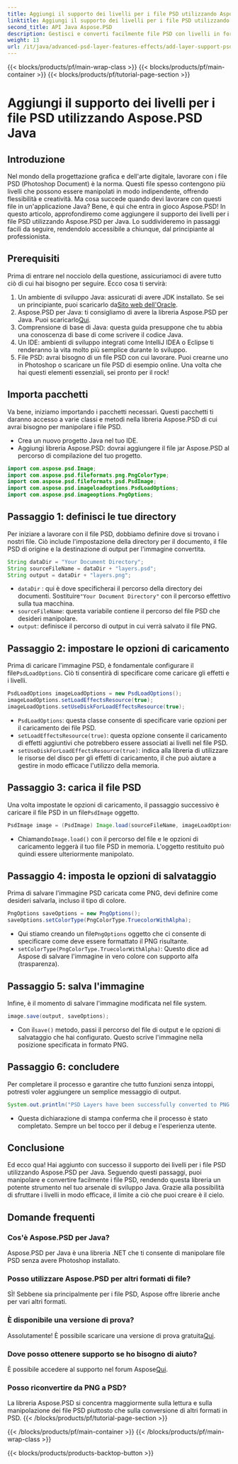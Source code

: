 ```yaml
---
title: Aggiungi il supporto dei livelli per i file PSD utilizzando Aspose.PSD Java
linktitle: Aggiungi il supporto dei livelli per i file PSD utilizzando Aspose.PSD Java
second_title: API Java Aspose.PSD
description: Gestisci e converti facilmente file PSD con livelli in formato PNG utilizzando Aspose.PSD per Java! Perfetto per gli sviluppatori che necessitano di manipolazione grafica.
weight: 13
url: /it/java/advanced-psd-layer-features-effects/add-layer-support-psd-files/
---
```


{{< blocks/products/pf/main-wrap-class >}}
{{< blocks/products/pf/main-container >}}
{{< blocks/products/pf/tutorial-page-section >}}

# Aggiungi il supporto dei livelli per i file PSD utilizzando Aspose.PSD Java

## Introduzione
Nel mondo della progettazione grafica e dell'arte digitale, lavorare con i file PSD (Photoshop Document) è la norma. Questi file spesso contengono più livelli che possono essere manipolati in modo indipendente, offrendo flessibilità e creatività. Ma cosa succede quando devi lavorare con questi file in un'applicazione Java? Bene, è qui che entra in gioco Aspose.PSD! In questo articolo, approfondiremo come aggiungere il supporto dei livelli per i file PSD utilizzando Aspose.PSD per Java. Lo suddivideremo in passaggi facili da seguire, rendendolo accessibile a chiunque, dal principiante al professionista.
## Prerequisiti
Prima di entrare nel nocciolo della questione, assicuriamoci di avere tutto ciò di cui hai bisogno per seguire. Ecco cosa ti servirà:
1.  Un ambiente di sviluppo Java: assicurati di avere JDK installato. Se sei un principiante, puoi scaricarlo da[Sito web dell'Oracle](https://www.oracle.com/java/technologies/javase-jdk11-downloads.html).
2.  Aspose.PSD per Java: ti consigliamo di avere la libreria Aspose.PSD per Java. Puoi scaricarlo[Qui](https://releases.aspose.com/psd/java/).
3. Comprensione di base di Java: questa guida presuppone che tu abbia una conoscenza di base di come scrivere il codice Java.
4. Un IDE: ambienti di sviluppo integrati come IntelliJ IDEA o Eclipse ti renderanno la vita molto più semplice durante lo sviluppo.
5. File PSD: avrai bisogno di un file PSD con cui lavorare. Puoi crearne uno in Photoshop o scaricare un file PSD di esempio online.
Una volta che hai questi elementi essenziali, sei pronto per il rock!
## Importa pacchetti
Va bene, iniziamo importando i pacchetti necessari. Questi pacchetti ti daranno accesso a varie classi e metodi nella libreria Aspose.PSD di cui avrai bisogno per manipolare i file PSD.

- Crea un nuovo progetto Java nel tuo IDE.
- Aggiungi libreria Aspose.PSD: dovrai aggiungere il file jar Aspose.PSD al percorso di compilazione del tuo progetto.
```java
import com.aspose.psd.Image;
import com.aspose.psd.fileformats.png.PngColorType;
import com.aspose.psd.fileformats.psd.PsdImage;
import com.aspose.psd.imageloadoptions.PsdLoadOptions;
import com.aspose.psd.imageoptions.PngOptions;
```
## Passaggio 1: definisci le tue directory
Per iniziare a lavorare con il file PSD, dobbiamo definire dove si trovano i nostri file. Ciò include l'impostazione della directory per il documento, il file PSD di origine e la destinazione di output per l'immagine convertita.

```java
String dataDir = "Your Document Directory";
String sourceFileName = dataDir + "layers.psd";
String output = dataDir + "layers.png";
```

- `dataDir` : qui è dove specificherai il percorso della directory dei documenti. Sostituire`"Your Document Directory"` con il percorso effettivo sulla tua macchina.
- `sourceFileName`: questa variabile contiene il percorso del file PSD che desideri manipolare.
- `output`: definisce il percorso di output in cui verrà salvato il file PNG.
## Passaggio 2: impostare le opzioni di caricamento
 Prima di caricare l'immagine PSD, è fondamentale configurare il file`PsdLoadOptions`. Ciò ti consentirà di specificare come caricare gli effetti e i livelli.

```java
PsdLoadOptions imageLoadOptions = new PsdLoadOptions();
imageLoadOptions.setLoadEffectsResource(true);
imageLoadOptions.setUseDiskForLoadEffectsResource(true);
```

- `PsdLoadOptions`: questa classe consente di specificare varie opzioni per il caricamento dei file PSD.
- `setLoadEffectsResource(true)`: questa opzione consente il caricamento di effetti aggiuntivi che potrebbero essere associati ai livelli nel file PSD.
- `setUseDiskForLoadEffectsResource(true)`: indica alla libreria di utilizzare le risorse del disco per gli effetti di caricamento, il che può aiutare a gestire in modo efficace l'utilizzo della memoria.
## Passaggio 3: carica il file PSD
 Una volta impostate le opzioni di caricamento, il passaggio successivo è caricare il file PSD in un file`PsdImage` oggetto.

```java
PsdImage image = (PsdImage) Image.load(sourceFileName, imageLoadOptions);
```

-  Chiamando`Image.load()` con il percorso del file e le opzioni di caricamento leggerà il tuo file PSD in memoria. L'oggetto restituito può quindi essere ulteriormente manipolato.
## Passaggio 4: imposta le opzioni di salvataggio
Prima di salvare l'immagine PSD caricata come PNG, devi definire come desideri salvarla, incluso il tipo di colore.

```java
PngOptions saveOptions = new PngOptions();
saveOptions.setColorType(PngColorType.TruecolorWithAlpha);
```

-  Qui stiamo creando un file`PngOptions` oggetto che ci consente di specificare come deve essere formattato il PNG risultante.
- `setColorType(PngColorType.TruecolorWithAlpha)`: Questo dice ad Aspose di salvare l'immagine in vero colore con supporto alfa (trasparenza).
## Passaggio 5: salva l'immagine
Infine, è il momento di salvare l'immagine modificata nel file system.

```java
image.save(output, saveOptions);
```

-  Con il`save()` metodo, passi il percorso del file di output e le opzioni di salvataggio che hai configurato. Questo scrive l'immagine nella posizione specificata in formato PNG.
## Passaggio 6: concludere
Per completare il processo e garantire che tutto funzioni senza intoppi, potresti voler aggiungere un semplice messaggio di output.

```java
System.out.println("PSD Layers have been successfully converted to PNG!");
```

- Questa dichiarazione di stampa conferma che il processo è stato completato. Sempre un bel tocco per il debug e l'esperienza utente.
## Conclusione
Ed ecco qua! Hai aggiunto con successo il supporto dei livelli per i file PSD utilizzando Aspose.PSD per Java. Seguendo questi passaggi, puoi manipolare e convertire facilmente i file PSD, rendendo questa libreria un potente strumento nel tuo arsenale di sviluppo Java.
Grazie alla possibilità di sfruttare i livelli in modo efficace, il limite a ciò che puoi creare è il cielo.
## Domande frequenti
### Cos'è Aspose.PSD per Java?
Aspose.PSD per Java è una libreria .NET che ti consente di manipolare file PSD senza avere Photoshop installato.
### Posso utilizzare Aspose.PSD per altri formati di file?
SÌ! Sebbene sia principalmente per i file PSD, Aspose offre librerie anche per vari altri formati.
### È disponibile una versione di prova?
 Assolutamente! È possibile scaricare una versione di prova gratuita[Qui](https://releases.aspose.com/).
### Dove posso ottenere supporto se ho bisogno di aiuto?
 È possibile accedere al supporto nel forum Aspose[Qui](https://forum.aspose.com/c/psd/34).
### Posso riconvertire da PNG a PSD?
La libreria Aspose.PSD si concentra maggiormente sulla lettura e sulla manipolazione dei file PSD piuttosto che sulla conversione di altri formati in PSD.
{{< /blocks/products/pf/tutorial-page-section >}}

{{< /blocks/products/pf/main-container >}}
{{< /blocks/products/pf/main-wrap-class >}}

{{< blocks/products/products-backtop-button >}}
